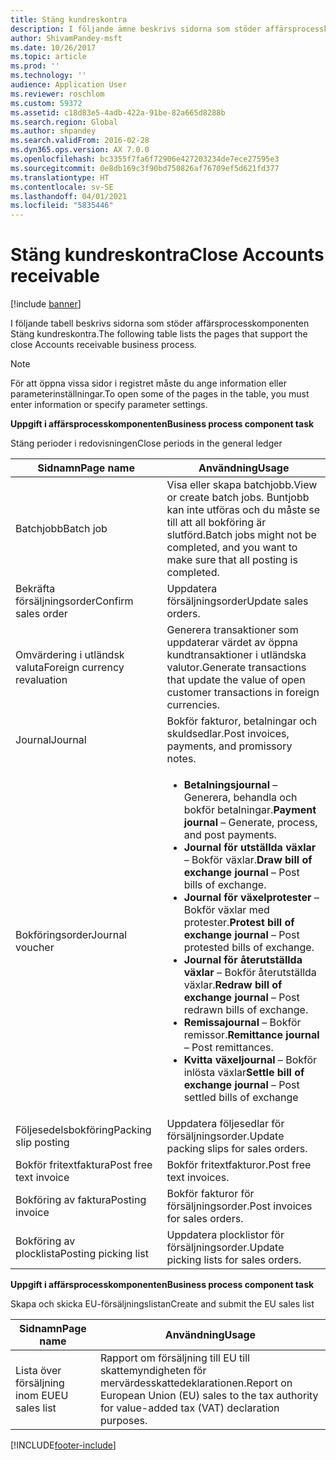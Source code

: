 ```yaml
---
title: Stäng kundreskontra
description: I följande ämne beskrivs sidorna som stöder affärsprocesskomponenten Stäng kundreskontra.
author: ShivamPandey-msft
ms.date: 10/26/2017
ms.topic: article
ms.prod: ''
ms.technology: ''
audience: Application User
ms.reviewer: roschlom
ms.custom: 59372
ms.assetid: c18d83e5-4adb-422a-91be-82a665d8288b
ms.search.region: Global
ms.author: shpandey
ms.search.validFrom: 2016-02-28
ms.dyn365.ops.version: AX 7.0.0
ms.openlocfilehash: bc3355f7fa6f72906e427203234de7ece27595e3
ms.sourcegitcommit: 0e8db169c3f90bd750826af76709ef5d621fd377
ms.translationtype: HT
ms.contentlocale: sv-SE
ms.lasthandoff: 04/01/2021
ms.locfileid: "5835446"
---
```

# <a name="close-accounts-receivable"></a><span data-ttu-id="969df-103">Stäng kundreskontra</span><span class="sxs-lookup"><span data-stu-id="969df-103">Close Accounts receivable</span></span>

[!include [banner](../includes/banner.md)]

<span data-ttu-id="969df-104">I följande tabell beskrivs sidorna som stöder affärsprocesskomponenten Stäng kundreskontra.</span><span class="sxs-lookup"><span data-stu-id="969df-104">The following table lists the pages that support the close Accounts receivable business process.</span></span>

> [!NOTE] 
> <span data-ttu-id="969df-105">För att öppna vissa sidor i registret måste du ange information eller parameterinställningar.</span><span class="sxs-lookup"><span data-stu-id="969df-105">To open some of the pages in the table, you must enter information or specify parameter settings.</span></span>

<span data-ttu-id="969df-106">**Uppgift i affärsprocesskomponenten**</span><span class="sxs-lookup"><span data-stu-id="969df-106">**Business process component task**</span></span>                   

<span data-ttu-id="969df-107">Stäng perioder i redovisningen</span><span class="sxs-lookup"><span data-stu-id="969df-107">Close periods in the general ledger</span></span>

| <span data-ttu-id="969df-108">Sidnamn</span><span class="sxs-lookup"><span data-stu-id="969df-108">Page name</span></span>                            | <span data-ttu-id="969df-109">Användning</span><span class="sxs-lookup"><span data-stu-id="969df-109">Usage</span></span>                                                                                      |
|--------------------------------------|--------------------------------------------------------------------------------------------|
|<span data-ttu-id="969df-110">Batchjobb</span><span class="sxs-lookup"><span data-stu-id="969df-110">Batch job</span></span>                             | <span data-ttu-id="969df-111">Visa eller skapa batchjobb.</span><span class="sxs-lookup"><span data-stu-id="969df-111">View or create batch jobs.</span></span> <span data-ttu-id="969df-112">Buntjobb kan inte utföras och du måste se till att all bokföring är slutförd.</span><span class="sxs-lookup"><span data-stu-id="969df-112">Batch jobs might not be completed, and you want to make sure that all posting is completed.</span></span>                                                                                                               |
|<span data-ttu-id="969df-113">Bekräfta försäljningsorder</span><span class="sxs-lookup"><span data-stu-id="969df-113">Confirm sales order</span></span>                   | <span data-ttu-id="969df-114">Uppdatera försäljningsorder</span><span class="sxs-lookup"><span data-stu-id="969df-114">Update sales orders.</span></span>                                                                       |
|<span data-ttu-id="969df-115">Omvärdering i utländsk valuta</span><span class="sxs-lookup"><span data-stu-id="969df-115">Foreign currency revaluation</span></span>          | <span data-ttu-id="969df-116">Generera transaktioner som uppdaterar värdet av öppna kundtransaktioner i utländska valutor.</span><span class="sxs-lookup"><span data-stu-id="969df-116">Generate transactions that update the value of open customer transactions in foreign currencies.</span></span>                                                                                                                         |
| <span data-ttu-id="969df-117">Journal</span><span class="sxs-lookup"><span data-stu-id="969df-117">Journal</span></span>                              | <span data-ttu-id="969df-118">Bokför fakturor, betalningar och skuldsedlar.</span><span class="sxs-lookup"><span data-stu-id="969df-118">Post invoices, payments, and promissory notes.</span></span>                                             |
| <span data-ttu-id="969df-119">Bokföringsorder</span><span class="sxs-lookup"><span data-stu-id="969df-119">Journal voucher</span></span>                      |<ul><li><span data-ttu-id="969df-120">**Betalningsjournal** – Generera, behandla och bokför betalningar.</span><span class="sxs-lookup"><span data-stu-id="969df-120">**Payment journal** – Generate, process, and post payments.</span></span></li><li><span data-ttu-id="969df-121">**Journal för utställda växlar** – Bokför växlar.</span><span class="sxs-lookup"><span data-stu-id="969df-121">**Draw bill of exchange journal** – Post bills of exchange.</span></span></li><li><span data-ttu-id="969df-122">**Journal för växelprotester** – Bokför växlar med protester.</span><span class="sxs-lookup"><span data-stu-id="969df-122">**Protest bill of exchange journal** – Post protested bills of exchange.</span></span></li><li><span data-ttu-id="969df-123">**Journal för återutställda växlar** – Bokför återutställda växlar.</span><span class="sxs-lookup"><span data-stu-id="969df-123">**Redraw bill of exchange journal** – Post redrawn bills of exchange.</span></span></li><li><span data-ttu-id="969df-124">**Remissajournal** – Bokför remissor.</span><span class="sxs-lookup"><span data-stu-id="969df-124">**Remittance journal** – Post remittances.</span></span></li><li><span data-ttu-id="969df-125">**Kvitta växeljournal** – Bokför inlösta växlar</span><span class="sxs-lookup"><span data-stu-id="969df-125">**Settle bill of exchange journal** – Post settled bills of exchange</span></span></li></ul>                   |
| <span data-ttu-id="969df-126">Följesedelsbokföring</span><span class="sxs-lookup"><span data-stu-id="969df-126">Packing slip posting</span></span>                 | <span data-ttu-id="969df-127">Uppdatera följesedlar för försäljningsorder.</span><span class="sxs-lookup"><span data-stu-id="969df-127">Update packing slips for sales orders.</span></span>                                                     |
| <span data-ttu-id="969df-128">Bokför fritextfaktura</span><span class="sxs-lookup"><span data-stu-id="969df-128">Post free text invoice</span></span>               | <span data-ttu-id="969df-129">Bokför fritextfakturor.</span><span class="sxs-lookup"><span data-stu-id="969df-129">Post free text invoices.</span></span>                                                                   |
| <span data-ttu-id="969df-130">Bokföring av faktura</span><span class="sxs-lookup"><span data-stu-id="969df-130">Posting invoice</span></span>                      | <span data-ttu-id="969df-131">Bokför fakturor för försäljningsorder.</span><span class="sxs-lookup"><span data-stu-id="969df-131">Post invoices for sales orders.</span></span>                                                            |
| <span data-ttu-id="969df-132">Bokföring av plocklista</span><span class="sxs-lookup"><span data-stu-id="969df-132">Posting picking list</span></span>                 |<span data-ttu-id="969df-133">Uppdatera plocklistor för försäljningsorder.</span><span class="sxs-lookup"><span data-stu-id="969df-133">Update picking lists for sales orders.</span></span>                                                      |

<span data-ttu-id="969df-134">**Uppgift i affärsprocesskomponenten**</span><span class="sxs-lookup"><span data-stu-id="969df-134">**Business process component task**</span></span>   

<span data-ttu-id="969df-135">Skapa och skicka EU-försäljningslistan</span><span class="sxs-lookup"><span data-stu-id="969df-135">Create and submit the EU sales list</span></span>

| <span data-ttu-id="969df-136">Sidnamn</span><span class="sxs-lookup"><span data-stu-id="969df-136">Page name</span></span>                            | <span data-ttu-id="969df-137">Användning</span><span class="sxs-lookup"><span data-stu-id="969df-137">Usage</span></span>                                                                                      |
|--------------------------------------|--------------------------------------------------------------------------------------------|
|<span data-ttu-id="969df-138">Lista över försäljning inom EU</span><span class="sxs-lookup"><span data-stu-id="969df-138">EU sales list</span></span>                         | <span data-ttu-id="969df-139">Rapport om försäljning till EU till skattemyndigheten för mervärdesskattedeklarationen.</span><span class="sxs-lookup"><span data-stu-id="969df-139">Report on European Union (EU) sales to the tax authority for value-added tax (VAT) declaration purposes.</span></span>                                                                                                                           |








[!INCLUDE[footer-include](../../includes/footer-banner.md)]